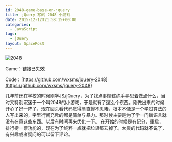 ```yaml
---
id: 2048-game-base-on-jquery
title: jQuery 写的 2048 小游戏
date: 2015-12-12T21:58:15+00:00
categories:
  - JavaScript
tags:
  - jQuery
layout: SpacePost
---
```


![2048](https://user-images.githubusercontent.com/5960988/48595779-3bf14f00-e991-11e8-9ec7-da797a7a4bd7.jpg)

<del>Game：链接已失效</del>

Code：[https://github.com/wxsms/jquery-2048](https://github.com/wxsms/jquery-2048)

几年前还在学校的时候刚学JS/jQuery，为了找点事情练练手寻思着做点什么，当时又特别沉迷于一个叫2048的小游戏，于是就有了这么个东西。刚做出来的时候开心了好一阵子，现在回头看代码觉得简直惨不忍睹，根本不像是一个学过算法的人写出来的，字里行间充斥的都是简单与暴力。那时候主要是为了学一门新语言就没有在意这些东西。以后有时间再来优化一下。 在开始的时候是有记分，重启，排行榜一票功能的，现在为了纯粹一点就把垃圾都去掉了。太臭的代码就不说了，有兴趣或者疑问的可以留下评论。

